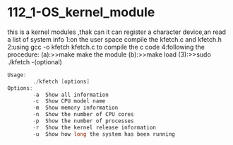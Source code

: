# 112_1-OS_kernel_module

this is a kernel modules ,thak can it can register a character device,an read a list of system info
1:on the user space compile the kfetch.c and kfetch.h 
2:using gcc -o kfetch kfetch.c to compile the c code
4:following the procedure:
(a):>>make
        make the module
(b):>>make load
(3):>>sudo ./kfetch -(optional)
```.c
Usage:
        ./kfetch [options]
Options:
        -a  Show all information
        -c  Show CPU model name
        -m  Show memory information
        -n  Show the number of CPU cores
        -p  Show the number of processes
        -r  Show the kernel release information
        -u  Show how long the system has been running
```
